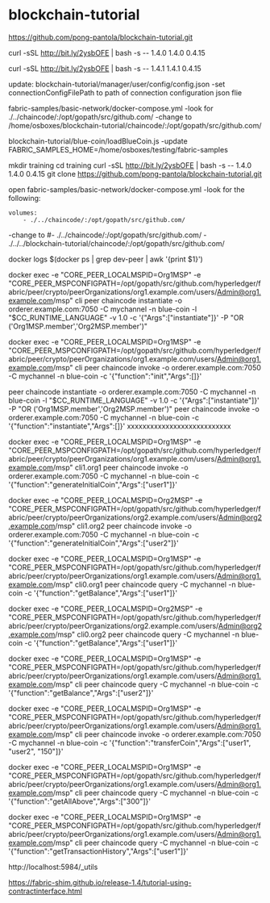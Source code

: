 # blockchain-tutorial

https://github.com/pong-pantola/blockchain-tutorial.git

curl -sSL http://bit.ly/2ysbOFE | bash -s -- 1.4.0 1.4.0 0.4.15

curl -sSL http://bit.ly/2ysbOFE | bash -s -- 1.4.1 1.4.1 0.4.15

update:
blockchain-tutorial/manager/user/config/config.json
  -set connectionConfigFilePath to path of connection configuration json flie
  
fabric-samples/basic-network/docker-compose.yml
  -look for   ./../chaincode/:/opt/gopath/src/github.com/
  -change to  /home/osboxes/blockchain-tutorial/chaincode/:/opt/gopath/src/github.com/
  
blockchain-tutorial/blue-coin/loadBlueCoin.js
  -update FABRIC_SAMPLES_HOME=/home/osboxes/testing/fabric-samples



mkdir training
cd training
curl -sSL http://bit.ly/2ysbOFE | bash -s -- 1.4.0 1.4.0 0.4.15
git clone https://github.com/pong-pantola/blockchain-tutorial.git

open fabric-samples/basic-network/docker-compose.yml
  -look for the following:

    volumes:
        - ./../chaincode/:/opt/gopath/src/github.com/

  -change to
        #- ./../chaincode/:/opt/gopath/src/github.com/
        - ./../../blockchain-tutorial/chaincode/:/opt/gopath/src/github.com/


docker logs $(docker ps | grep dev-peer | awk '{print $1}')



docker exec -e "CORE_PEER_LOCALMSPID=Org1MSP" -e "CORE_PEER_MSPCONFIGPATH=/opt/gopath/src/github.com/hyperledger/fabric/peer/crypto/peerOrganizations/org1.example.com/users/Admin@org1.example.com/msp" cli peer chaincode instantiate -o orderer.example.com:7050 -C mychannel -n blue-coin -l "$CC_RUNTIME_LANGUAGE" -v 1.0 -c '{"Args":["instantiate"]}' -P "OR ('Org1MSP.member','Org2MSP.member')"

docker exec -e "CORE_PEER_LOCALMSPID=Org1MSP" -e "CORE_PEER_MSPCONFIGPATH=/opt/gopath/src/github.com/hyperledger/fabric/peer/crypto/peerOrganizations/org1.example.com/users/Admin@org1.example.com/msp" cli peer chaincode invoke -o orderer.example.com:7050 -C mychannel -n blue-coin -c '{"function":"init","Args":[]}'

peer chaincode instantiate -o orderer.example.com:7050 -C mychannel -n blue-coin -l "$CC_RUNTIME_LANGUAGE" -v 1.0 -c '{"Args":["instantiate"]}' -P "OR ('Org1MSP.member','Org2MSP.member')"
peer chaincode invoke -o orderer.example.com:7050 -C mychannel -n blue-coin -c '{"function":"instantiate","Args":[]}'
xxxxxxxxxxxxxxxxxxxxxxxxxxx

docker exec -e "CORE_PEER_LOCALMSPID=Org1MSP" -e "CORE_PEER_MSPCONFIGPATH=/opt/gopath/src/github.com/hyperledger/fabric/peer/crypto/peerOrganizations/org1.example.com/users/Admin@org1.example.com/msp" cli1.org1 peer chaincode invoke -o orderer.example.com:7050 -C mychannel -n blue-coin -c '{"function":"generateInitialCoin","Args":["user1"]}'

docker exec -e "CORE_PEER_LOCALMSPID=Org2MSP" -e "CORE_PEER_MSPCONFIGPATH=/opt/gopath/src/github.com/hyperledger/fabric/peer/crypto/peerOrganizations/org2.example.com/users/Admin@org2.example.com/msp" cli1.org2 peer chaincode invoke -o orderer.example.com:7050 -C mychannel -n blue-coin -c '{"function":"generateInitialCoin","Args":["user2"]}'

docker exec -e "CORE_PEER_LOCALMSPID=Org1MSP" -e "CORE_PEER_MSPCONFIGPATH=/opt/gopath/src/github.com/hyperledger/fabric/peer/crypto/peerOrganizations/org1.example.com/users/Admin@org1.example.com/msp" cli0.org1 peer chaincode query -C mychannel -n blue-coin -c '{"function":"getBalance","Args":["user1"]}'

docker exec -e "CORE_PEER_LOCALMSPID=Org2MSP" -e "CORE_PEER_MSPCONFIGPATH=/opt/gopath/src/github.com/hyperledger/fabric/peer/crypto/peerOrganizations/org2.example.com/users/Admin@org2.example.com/msp" cli0.org2 peer chaincode query -C mychannel -n blue-coin -c '{"function":"getBalance","Args":["user1"]}'


docker exec -e "CORE_PEER_LOCALMSPID=Org1MSP" -e "CORE_PEER_MSPCONFIGPATH=/opt/gopath/src/github.com/hyperledger/fabric/peer/crypto/peerOrganizations/org1.example.com/users/Admin@org1.example.com/msp" cli peer chaincode query -C mychannel -n blue-coin -c '{"function":"getBalance","Args":["user2"]}'


docker exec -e "CORE_PEER_LOCALMSPID=Org1MSP" -e "CORE_PEER_MSPCONFIGPATH=/opt/gopath/src/github.com/hyperledger/fabric/peer/crypto/peerOrganizations/org1.example.com/users/Admin@org1.example.com/msp" cli peer chaincode invoke -o orderer.example.com:7050 -C mychannel -n blue-coin -c '{"function":"transferCoin","Args":["user1", "user2", "150"]}'


docker exec -e "CORE_PEER_LOCALMSPID=Org1MSP" -e "CORE_PEER_MSPCONFIGPATH=/opt/gopath/src/github.com/hyperledger/fabric/peer/crypto/peerOrganizations/org1.example.com/users/Admin@org1.example.com/msp" cli peer chaincode query -C mychannel -n blue-coin -c '{"function":"getAllAbove","Args":["300"]}'

docker exec -e "CORE_PEER_LOCALMSPID=Org1MSP" -e "CORE_PEER_MSPCONFIGPATH=/opt/gopath/src/github.com/hyperledger/fabric/peer/crypto/peerOrganizations/org1.example.com/users/Admin@org1.example.com/msp" cli peer chaincode query -C mychannel -n blue-coin -c '{"function":"getTransactionHistory","Args":["user1"]}'


http://localhost:5984/_utils

https://fabric-shim.github.io/release-1.4/tutorial-using-contractinterface.html


